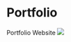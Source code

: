 # Portfolio
Portfolio Website
<img src="![Screenshot (215)](https://user-images.githubusercontent.com/73228324/168491384-2ef5c384-94cf-4894-8f41-1c562708821c.png)
">
